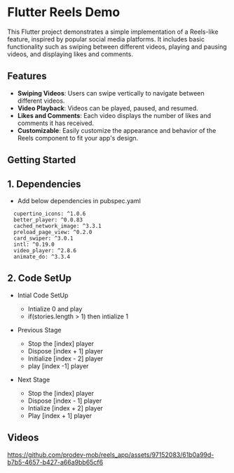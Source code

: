 # Flutter Reels Demo

This Flutter project demonstrates a simple implementation of a Reels-like feature, inspired by popular social media platforms. It includes basic functionality such as swiping between different videos, playing and pausing videos, and displaying likes and comments.

## Features

- **Swiping Videos**: Users can swipe vertically to navigate between different videos.
- **Video Playback**: Videos can be played, paused, and resumed.
- **Likes and Comments**: Each video displays the number of likes and comments it has received.
- **Customizable**: Easily customize the appearance and behavior of the Reels component to fit your app's design.

## Getting Started

## 1. Dependencies
- Add below dependencies in pubspec.yaml
```
  cupertino_icons: ^1.0.6
  better_player: ^0.0.83
  cached_network_image: ^3.3.1
  preload_page_view: ^0.2.0
  card_swiper: ^3.0.1
  intl: ^0.19.0
  video_player: ^2.8.6
  animate_do: ^3.3.4
```
## 2. Code SetUp
- Intial Code SetUp

  - Intialize 0 and play
  - if(stories.length > 1) then intialize 1

- Previous Stage
  - Stop the [index] player
  - Dispose [index + 1] player
  - Initialize [index - 2] player
  - play [index -1] player

- Next Stage
  - Stop the [index] player
  - Dispose [index - 1] player
  - Intialize [index + 2] player
  - Play [index + 1] player
  
## Videos

https://github.com/prodev-mob/reels_app/assets/97152083/61b0a99d-b7b5-4657-b427-a66a9bb65cf6

